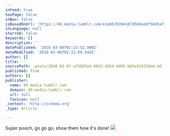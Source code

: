 ```yaml
---
inFeed: true
hasPage: false
inNav: false
isBasedOnUrl: 'https://49.media.tumblr.com/e1e0629394187d5b0aa9f5685af1ff8f/tumblr_o1z0bdiAfC1urlrpuo1_400.gif'
inLanguage: null
starred: false
keywords: []
description: ''
datePublished: '2016-03-08T02:23:52.980Z'
dateModified: '2016-03-08T02:22:09.544Z'
author: []
title: ''
sourcePath: _posts/2016-03-07-af5883ed-6b53-4d54-8485-b65e92423dad.md
published: true
authors: []
publisher:
  name: 49.media.tumblr.com
  domain: 49.media.tumblr.com
  url: null
  favicon: null
_context: 'http://schema.org'
_type: Article

---
```

Super pooch, go go go, show them how it's done!
![](https://49.media.tumblr.com/e1e0629394187d5b0aa9f5685af1ff8f/tumblr_o1z0bdiAfC1urlrpuo1_400.gif)